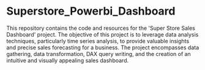 # Superstore_Powerbi_Dashboard
This repository contains the code and resources for the 'Super Store Sales Dashboard' project. The objective of this project is to leverage data analysis techniques, particularly time series analysis, to provide valuable insights and precise sales forecasting for a business. The project encompasses data gathering, data transformation, DAX query writing, and the creation of an intuitive and visually appealing sales dashboard.
